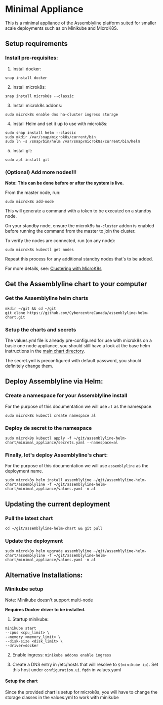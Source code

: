 # Minimal Appliance

This is a minimal appliance of the Assemblyline platform suited for 
smaller scale deployments such as on Minikube and MicroK8S.

## Setup requirements

### Install pre-requisites:

1. Install docker: 
```
snap install docker
```
2. Install microk8s: 
```
snap install microk8s --classic
```
3. Install microk8s addons:  
```
sudo microk8s enable dns ha-cluster ingress storage
```
4. Install Helm and set it up to use with microk8s:
```
sudo snap install helm --classic
sudo mkdir /var/snap/microk8s/current/bin
sudo ln -s /snap/bin/helm /var/snap/microk8s/current/bin/helm
```
5. Install git: 
```
sudo apt install git
```

### (Optional) Add more nodes!!!
**Note: This can be done before or after the system is live.**

From the master node, run:
```
sudo microk8s add-node
```

This will generate a command with a token to be executed on a standby node.

On your standby node, ensure the microk8s ```ha-cluster``` addon is enabled before
running the command from the master to join the cluster.

To verify the nodes are connected, run (on any node): 
```
sudo microk8s kubectl get nodes
```

Repeat this process for any additional standby nodes that's to be added.

For more details, see: [Clustering with MicroK8s](https://microk8s.io/docs/clustering)

## Get the Assemblyline chart to your computer

### Get the Assemblyline helm charts

```
mkdir ~/git && cd ~/git
git clone https://github.com/CybercentreCanada/assemblyline-helm-chart.git
```

### Setup the charts and secrets

The values.yml file is already pre-configured for use with microk8s on a basic one node appliance, 
you should still have a look at the base helm instructions in the [main chart directory](../assemblyline).

The secret.yml is preconfigured with default password, you should definitely change them.

## Deploy Assemblyline via Helm:

### Create a namespace for your Assemblyline install

For the purpose of this documentation we will use ```al``` as the namespace.

```
sudo microk8s kubectl create namespace al
```

### Deploy de secret to the namespace

```
sudo microk8s kubectl apply -f ~/git/assemblyline-helm-chart/minimal_appliance/secrets.yaml --namespace=al
```

### Finally, let's deploy Assemblyline's chart:

For the purpose of this documentation we will use ```assemblyline``` as the deployment name.

```
sudo microk8s helm install assemblyline ~/git/assemblyline-helm-chart/assemblyline -f ~/git/assemblyline-helm-chart/minimal_appliance/values.yaml -n al
```
## Updating the current deployment

### Pull the latest chart
```
cd ~/git/assemblyline-helm-chart && git pull
```

### Update the deployment

```
sudo microk8s helm upgrade assemblyline ~/git/assemblyline-helm-chart/assemblyline -f ~/git/assemblyline-helm-chart/minimal_appliance/values.yaml -n al
```

## Alternative Installations:

### Minikube setup
Note: Minikube doesn't support multi-node

**Requires Docker driver to be installed.**

1. Startup minikube:  
```
minikube start 
--cpus <cpu_limit> \
--memory <memory_limit> \
--disk-size <disk_limit> \
--driver=docker
```

2. Enable ingress: ```minikube addons enable ingress```

3. Create a DNS entry in /etc/hosts that will resolve to ```$(minikube ip)```. 
Set this host under ```configuration.ui.fqdn``` in values.yaml

#### Setup the chart

Since the provided chart is setup for microk8s, you will have to change the storage classes in the values.yml to work with minikube
